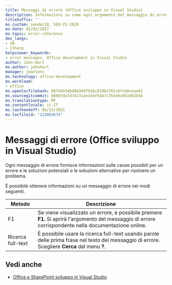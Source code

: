 ```yaml
---
title: Messaggi di errore (Office sviluppo in Visual Studio)
description: Informazioni su come ogni argomento del messaggio di errore fornisce informazioni sulle possibili cause di un errore e sulle possibili soluzioni o soluzioni alternative per risolvere il problema.
titleSuffix: ''
ms.custom: seodec18, SEO-VS-2020
ms.date: 02/02/2017
ms.topic: error-reference
dev_langs:
- VB
- CSharp
helpviewer_keywords:
- error messages, Office development in Visual Studio
author: John-Hart
ms.author: johnhart
manager: jmartens
ms.technology: office-development
ms.workload:
- office
ms.openlocfilehash: 88fbb55dbd0b3047926c819be782c8fcb0cbaa92
ms.sourcegitcommit: 68897da7d74c31ae1ebf5d47c7b5ddc9b108265b
ms.translationtype: MT
ms.contentlocale: it-IT
ms.lasthandoff: 08/13/2021
ms.locfileid: "122083674"
---
```

# <a name="error-messages-office-development-in-visual-studio"></a>Messaggi di errore (Office sviluppo in Visual Studio)
  Ogni messaggio di errore fornisce informazioni sulle cause possibili per un errore e le soluzioni potenziali o le soluzioni alternative per risolvere un problema.

 È possibile ottenere informazioni su un messaggio di errore nei modi seguenti.

|Metodo|Descrizione|
|-|-|
|F1|Se viene visualizzato un errore, è possibile premere **F1.** Si aprirà l'argomento del messaggio di errore corrispondente nella documentazione online.|
|Ricerca full-text|È possibile usare la ricerca full-text usando parole delle prima frase nel testo del messaggio di errore. Scegliere **Cerca** dal menu **?**.|

## <a name="see-also"></a>Vedi anche
- [Office e SharePoint sviluppo in Visual Studio](../vsto/office-and-sharepoint-development-in-visual-studio.md)
